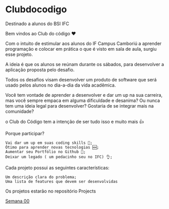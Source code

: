 # Clubdocodigo
Destinado a alunos do BSI IFC

Bem vindos ao Club do código ❤

Com o intuito de estimular aos alunos do IF Campus Camboriú a aprender programação e colocar em prática o que é visto em sala de aula, surgiu esse projeto.

A ideia é que os alunos se reúnam durante os sábados, para desenvolver a aplicação proposta pelo desafio.

Todos os desafios visam desenvolver um produto de software que será usado pelos alunos no dia-a-dia da vida acadêmica.

Você tem vontade de aprender a desenvolver e dar um up na sua carreira, mas você sempre empaca em alguma dificuldade e desanima? Ou nunca tem uma ideia legal para desenvolver? Gostaria de se integrar mais na comunidade?

o Club do Código  tem a intenção de ser tudo isso e muito mais 👍

Porque participar?

    Vai dar um up em suas coding skills 💪;
    Ótimo para aprender novas tecnologias 🆕;
    Aumentar seu Portfólio no Github 📁;
    Deixar um legado ( um pedacinho seu no IFC) 👌;


Cada projeto possui as seguintes características:

    Um descrição clara do problema;
    Uma lista de features que devem ser desenvolvidas
    

Os projetos estarão no repositório Projects 

[Semana 00](/Projects/Semana00/Semana00.md) 


